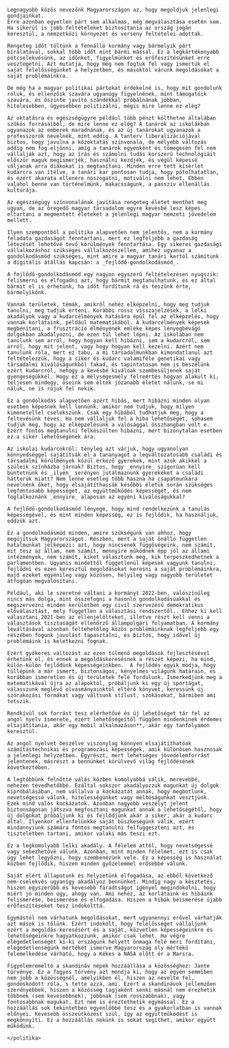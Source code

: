 
<program>
	<politika>

	Legnagyobb közös nevezőnk Magyarországon az, hogy megoldjuk jelenlegi gondjainkat.
	Erre azonban egyetlen párt sem alkalmas, még megválasztása esetén sem. Ha sikerül is jobb feltételeket biztosítania az ország jogán keresztül, a nemzetközi környezet és verseny feltételei adottak.
	
	Rengeteg időt töltünk a fennálló kormány vagy bármelyik párt bírálatával, sokkal több időt mint bármi mással. Ez a legkártékonyabb pótcselekvésünk, az időnket, figyelmünket és erőfeszítésünket erre vesztegetni. Azt mutatja, hogy még nem fogtuk fel vagy ismertük el saját felelősségünket a helyzetben, és másoktól várunk megoldásokat a saját problémáinkra. 

	De még ha a magyar politikai pártokat érdekelné is, hogy mit gondolunk róluk, és ellenzőik szavára ugyanúgy figyelnének, mint támogatóik szavára, és őszinte javító szándékkal próbálnának jobban, hitelesebben, ügyesebben politizálni, mégis mire lenne ez elég?

	Az oktatásra és egészségügyre például több pénzt költhetne általában szűkös forrásaiból, de mire lenne ez elég? A tanárok az iskolákban ugyanazok az emberek maradnának, és az új tanárokat ugyanazok a professzorok nevelnék, mint eddig. A tanterv liberalizációjával biztos, hogy javulna a közoktatás színvonala, de mélyebb változás addig nem fog eljönni, amíg a tanárok egyenként és tömegesen fel nem vállalják azt, hogy az írás és számolni tudás korszerű technológiáit először maguk megismerjék, használni kezdjék, és végül képessé váljanak arra diákokat is megtanítani. Minden erre tett kísérlet kudarcra van ítélve, a tanári kar pontosan tudja, hogy pótolhatatlan, és ezért akarata ellenére noszogatni, motiválni nem lehet. Ebben valahol benne van történelmünk, makacsságunk, a passzív ellenállás kultúrája.  

	Az egészségügy színvonalának javítása rengeteg életet menthet meg ugyan, de az öregedő magyar társadalom egyre kevésbé lesz képes eltartani a megmentett életeket a jelenlegi magyar nemzeti jövedelem mellett.

	Ilyen szempontból a politika alapvetően nem jelentős, nem a kormány feladata gazdaságot fenntartani, mert ez legfeljebb a gazdaság létezését lehetővé tevő körülmények fenntartása. Egy sikeres gazdasági vállalkozáshoz szükséges vállalkozószellem, amihez ugyanaz a gondolkodásmód szükséges, mint amire a magyar tanári kartól számítunk a digitális átállás kapcsán: a _fejlődő-gondolkodásmód_.

	A fejlődő-gondolkodásmód egy nagyon egyszerű feltételezésen nyugszik: felismerni és elfogadni azt, hogy bármit megtanulhatunk, és ez által bármit el is érhetünk, ha időt fordítunk rá és teszünk érte, bármelyikőnk.

	Vannak területek, témák, amikről nehéz elképzelni, hogy meg tudjuk tanulni, meg tudjuk érteni. Korábbi rossz visszajelzések, a lelki akadályok vagy a kudarcélmények hatására épül fel az elképzelés, hogy vannak korlátaink, például matematikából. A kudarcélmények képesek megbénítani, a frusztráció élményének emléke képes lényegbevágó dolgokban akadályozni, de ezen túl lehet lépni. Az iskolában nem tanulunk sem arról, hogy hogyan kell hibázni, sem a kudarcról, sem arról, hogy mit jelent, vagy hogy hogyan kell kezelni. Azért nem tanulunk róla, mert ez tabu, a mi társadalmunkban kimondatlanul azt feltételezzük, hogy a siker és kudarc valamiféle genetikai vagy társadalmi kiválóságunkból fakad, és tapintatosan nem is beszélünk ezért kudarcról, nehogy a kevésbé kiválóak szembesüljenek saját gyengeségükkel. Hogy ez a mélységesmély félreértés hogyan alakult ki, teljesen mindegy, őseink sem éltek józanabb életet nálunk, se mi náluk, ne is rójuk fel nekik.

	Ez a gondolkodás alapvetően azért hibás, mert hibázni minden olyan esetben képesnek kell lennünk, amikor nem tudjuk, hogy milyen kimenetellel cselekszünk. Csak egy hibából tudhatjuk meg, hogy a feltevésünk téves. Ha nem vállaljuk fel a hiba lehetőségét, sohasem tudjuk meg, hogy az elképzelésünk a valósággal összhangban volt e.
	Ezért fontos megtanulni felkészülten hibázni, mert bizonytalan esetben ez a siker lehetőségének ára.

	Az iskolai kudarcokról: tényleg azt várjuk, hogy ugyanolyan könnyedséggel sajátítsák el a tananyagot a legváltozatosabb családi és társadalmi körülmények közül érkező gyerekek, mint azok akikkel a szüleik színházba járnak? Biztos, hogy _ennyire_ szigorúan kell büntetnünk és _ilyen_ serényen jutalmaznunk gyerekeket a családi hátterük miatt? Nem lenne esetleg több haszna ha csapatmunkára nevelnénk őket, hogy elsajátíthassák későbbi életük során szükséges legfontosabb képességet, az együttműködés képességét, és nem foglalkoznánk _ennyire_ alaposan az egyéni kiválóságukkal? 

	A fejlődő-gondolkodásmód lényege, hogy mind rendelkezünk a tanulás képességével, és mint minden képesség, ez is fejlődik, ha használjuk, eddzük azt.

	Ez a gondolkodásmód minden, amire szükségünk van ahhoz, hogy megújítsuk Magyarországot. Részben, mert a saját önálló független hatalmunkat jelképezi: azt, hogy nincsenek függőségeink, nem számít, mit tesz az állam, nem számít, mennyire működnek épp jól az állami intézmények, nem számít, kiket választunk meg, kik terpeszkedhetnek a parlamentben. Ugyanis mindettől függetlenül képesek vagyunk tanulni, fejlődni és ezen keresztül megoldásokat keresni a saját problémáinkra, majd ezeket egyénileg vagy közösen, helyileg vagy nagyobb területet átfogóan megvalósítani.

	Például, aki le szeretné váltani a kormányt 2022-ben, valószínűleg nincs más dolga, mint összefogni a hasonló gondolkodásúakkal és megszervezni minden kerületben egy civil szervezésű demokratikus előválasztást, mely független a választási rendszertől.. Ehhez ki kell választani 2021-ben az ellenjelölteket, illetve részt kell venni a választások tisztaságát ellenőrző állampolgári folyamatban. A kormány leváltásával azonban feltehetőleg közös problémáinknak legfeljebb egy részében fogunk javulást tapasztalni, és biztos, hogy idővel új problémáink is keletkezni fognak.

	Ezért gyökeres változást az ezen túlmenő megoldások fejlesztésével érhetünk el, és ennek a megoldáskeresésnek a részét képezi, ha mind, külön-külön fejlődünk képességeinkben.  A fejlődés egyik módja, hogy túllépünk a már ismert, biztonságos, kényelmes világunk határain, és korábban ismeretlen és új területek felé fordulunk. Ismerkedjünk meg a matematikával újra az alapoktól, próbáljunk ki egy új sportágat, válasszunk meglévő olvasmányainktól eltérő könyvet, keressünk új szórakozási formákat vagy váltsunk stílust, szokásokat, bármiben ami tetszik.

	Rendkívül sok forrást tesz elérhetővé és új lehetőséget tár fel az angol nyelv ismerete, ezért lehetőségeitől függően mindenkinek érdemes elsajátítania, akár egy mobil alkalmazáson**, akár egy tanfolyamon keresztül.

	Az angol nyelvet beszélve viszonylag könnyen elsajátíthatóak számítástechnikai és programozási képességek, amik különösen hasznosak a jelenlegi helyzetben. Egyrészt, mert lehetséges jövedelemforrást jelentenek, másrészt a bennünket körülvevő világ fejlődésének következtében.

	A legtöbbünk felnőtté válás közben komolyabbá válik, merevebbé, nehezen tévedhetőbbé. Ezáltal sokszor akadályozzuk magunkat új dolgok kipróbálásában, nem vállalva a kockázatát annak, hogy megbotlunk, nevetségessé válunk, hitelességünket vagy méltóságunkat vesztjünk. Ezek mind valós kockázatok. Azonban nagyobb veszélyt jelent biztonságosan játszva megfosztani magunkat annak a lehetőségétől, hogy új dolgokat próbáljunk ki és fejlődjünk akár a siker, akár a kudarc által. Ilyenkor ellenfelünkké saját büszkeségünk válik, ezért mindannyiunk számára fontos megtanulni felfüggeszteni azt, és tiszteletben tartani, amikor valaki más teszi ezt.

	Ez a legkomolyabb lelki akadály. A félelem attól, hogy nevetségessé vagy sebezhetővé válunk. Azonban, mint minden félelmet, ezt is csak úgy lehet legyőzni, hogy szembenézünk vele. Ez a képesség is használat közben fejlődik, hiszen minden győzelemmel erősebbé válunk.

	Saját elért állapotunk és helyzetünk elfogadása, az ebből következő nem-cselekvés ugyanígy akadályoz bennünket. Mindig nagy a késztetés, hiszen egyszerűbb és kevesebb fáradtságot igényel megindokolni, hogy miért jó minden úgy, ahogy van. Ami nehéz, az korlátaink és hibáink felismerése, beismerése és elfogadása. Hiszen a hibák beismerése újabb erőfeszítéseket tesz indokolttá.

	Egymástól nem várhatunk megoldásokat, mert ugyanennyi erővel várhatják azt mások is tőlünk. Ezért indokolt, hogy felelősséget vállaljunk ezért a megoldás-keresésért és a saját, közvetlen képességeinkre és lehetőségeinkre hagyatkozzunk, amikor csak lehet. Ha végre elégedetlenségét ki-ki országunk helyett önmaga felé meri fordítani, elégedetlenségünk mértékét ismerve Magyarország oly mértékű felemelkedése várható, hogy a Kékes a NASA előtt ér a Marsra.

	Figyelemreméltó a skandináv népek hozzáállása a közösséghez: Jante törvénye. Ez a fagyos törvény azt mondja ki, hogy az egyén semmiben nem jobb a közösségnél, amelyikben él, hiszen az nevelte fel, gondoskodott róla, s tette azzá, ami. Ezért a skandinávok jellemzően szerényebbek, hiszen a közösség tagjaként senki másnál nem érezhetik többnek (sem kevesebbnek), jobbnak (sem rosszabbnak), vagy fontosabbnak magukat. Ezt nem is éreztethetik egymással. Ez a hozzáállás sok tekintetben egyenlőbbé tesz és a gyakorlatban is vannak előnyei. Kevesebb összeütközést szül, így az együttműködést is megkönnyíti. Ez a hozzáállás nekünk is sokat segíthet, amikor együtt működünk.

	</politika>
</program>
